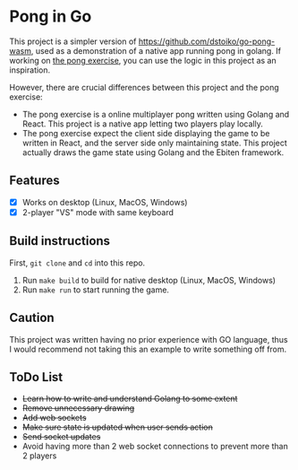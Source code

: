 # Pong in Go

This project is a simpler version of https://github.com/dstoiko/go-pong-wasm,
used as a demonstration of a native app running pong in golang. If working 
on [the pong exercise](https://docs.google.com/document/d/1Q8iGyyG-pv1GJTFA7hctVbwlHdvh0YM2JzmrVLl4dOE/edit),
you can use the logic in this project as an inspiration.

However, there are crucial differences between this project and the pong exercise:

 - The pong exercise is a online multiplayer pong written using Golang and React. This project is a native app letting two players play locally.
 - The pong exercise expect the client side displaying the game to be written in React, and the server side only maintaining state. This project actually draws the game state using Golang and the Ebiten framework.

## Features

- [x] Works on desktop (Linux, MacOS, Windows)
- [x] 2-player "VS" mode with same keyboard

## Build instructions

First, `git clone` and `cd` into this repo.

1. Run `make build` to build for native desktop (Linux, MacOS, Windows)
2. Run `make run` to start running the game.

## Caution

This project was written having no prior experience with GO language, thus I would recommend not taking this an example to write something off from.


## ToDo List

* ~~Learn how to write and understand Golang to some extent~~
* ~~Remove unnecessary drawing~~
* ~~Add web sockets~~
* ~~Make sure state is updated when user sends action~~
* ~~Send socket updates~~
* Avoid having more than 2 web socket connections to prevent more than 2 players